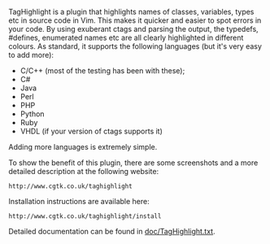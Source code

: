 TagHighlight is a plugin that highlights names of classes, variables, types etc in source code in Vim.  This makes it quicker and easier to spot errors in your code.  By using exuberant ctags and parsing the output, the typedefs, #defines, enumerated names etc are all clearly highlighted in different colours.  As standard, it supports the following languages (but it's very easy to add more):

* C/C++ (most of the testing has been with these);
* C#
* Java
* Perl
* PHP
* Python
* Ruby
* VHDL (if your version of ctags supports it)

Adding more languages is extremely simple.

To show the benefit of this plugin, there are some screenshots and a more detailed description at the following website:

    http://www.cgtk.co.uk/taghighlight

Installation instructions are available here:

    http://www.cgtk.co.uk/taghighlight/install

Detailed documentation can be found in [doc/TagHighlight.txt](https://github.com/abudden/TagHighlight/blob/master/doc/TagHighlight.txt).
